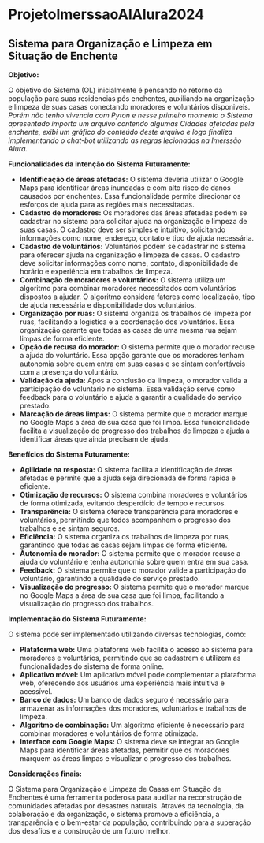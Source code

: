 # ProjetoImerssaoAIAlura2024

## **Sistema para Organização e Limpeza em Situação de Enchente**

**Objetivo:**

  O objetivo do Sistema (OL) inicialmente é pensando no retorno da população para suas residencias pós enchentes, auxiliando na organização e limpeza de suas casas conectando moradores e voluntários disponiveis. *Porém não tenho vivencia com Pyton e nesse primeiro momento o Sistema apresentado importa um arquivo contendo algumas Cidades afetadas pela enchente, exibi um gráfico do conteúdo deste arquivo e logo finaliza implementando o chat-bot utilizando as regras lecionadas na Imerssão Alura.*

**Funcionalidades da intenção do Sistema Futuramente:**

* **Identificação de áreas afetadas:** O sistema deveria utilizar o Google Maps para identificar áreas inundadas e com alto risco de danos causados por enchentes. Essa funcionalidade permite direcionar os esforços de ajuda para as regiões mais necessitadas.
* **Cadastro de moradores:** Os moradores das áreas afetadas podem se cadastrar no sistema para solicitar ajuda na organização e limpeza de suas casas. O cadastro deve ser simples e intuitivo, solicitando informações como nome, endereço, contato e tipo de ajuda necessária.
* **Cadastro de voluntários:** Voluntários podem se cadastrar no sistema para oferecer ajuda na organização e limpeza de casas. O cadastro deve solicitar informações como nome, contato, disponibilidade de horário e experiência em trabalhos de limpeza.
* **Combinação de moradores e voluntários:** O sistema utiliza um algoritmo para combinar moradores necessitados com voluntários dispostos a ajudar. O algoritmo considera fatores como localização, tipo de ajuda necessária e disponibilidade dos voluntários.
* **Organização por ruas:** O sistema organiza os trabalhos de limpeza por ruas, facilitando a logística e a coordenação dos voluntários. Essa organização garante que todas as casas de uma mesma rua sejam limpas de forma eficiente.
* **Opção de recusa do morador:** O sistema permite que o morador recuse a ajuda do voluntário. Essa opção garante que os moradores tenham autonomia sobre quem entra em suas casas e se sintam confortáveis com a presença do voluntário.
* **Validação da ajuda:** Após a conclusão da limpeza, o morador valida a participação do voluntário no sistema. Essa validação serve como feedback para o voluntário e ajuda a garantir a qualidade do serviço prestado.
* **Marcação de áreas limpas:** O sistema permite que o morador marque no Google Maps a área de sua casa que foi limpa. Essa funcionalidade facilita a visualização do progresso dos trabalhos de limpeza e ajuda a identificar áreas que ainda precisam de ajuda.

**Benefícios do Sistema Futuramente:**

* **Agilidade na resposta:** O sistema facilita a identificação de áreas afetadas e permite que a ajuda seja direcionada de forma rápida e eficiente.
* **Otimização de recursos:** O sistema combina moradores e voluntários de forma otimizada, evitando desperdício de tempo e recursos.
* **Transparência:** O sistema oferece transparência para moradores e voluntários, permitindo que todos acompanhem o progresso dos trabalhos e se sintam seguros.
* **Eficiência:** O sistema organiza os trabalhos de limpeza por ruas, garantindo que todas as casas sejam limpas de forma eficiente.
* **Autonomia do morador:** O sistema permite que o morador recuse a ajuda do voluntário e tenha autonomia sobre quem entra em sua casa.
* **Feedback:** O sistema permite que o morador valide a participação do voluntário, garantindo a qualidade do serviço prestado.
* **Visualização do progresso:** O sistema permite que o morador marque no Google Maps a área de sua casa que foi limpa, facilitando a visualização do progresso dos trabalhos.

**Implementação do Sistema Futuramente:**

O sistema pode ser implementado utilizando diversas tecnologias, como:

* **Plataforma web:** Uma plataforma web facilita o acesso ao sistema para moradores e voluntários, permitindo que se cadastrem e utilizem as funcionalidades do sistema de forma online.
* **Aplicativo móvel:** Um aplicativo móvel pode complementar a plataforma web, oferecendo aos usuários uma experiência mais intuitiva e acessível.
* **Banco de dados:** Um banco de dados seguro é necessário para armazenar as informações dos moradores, voluntários e trabalhos de limpeza.
* **Algoritmo de combinação:** Um algoritmo eficiente é necessário para combinar moradores e voluntários de forma otimizada.
* **Interface com Google Maps:** O sistema deve se integrar ao Google Maps para identificar áreas afetadas, permitir que os moradores marquem as áreas limpas e visualizar o progresso dos trabalhos.

**Considerações finais:**

O Sistema para Organização e Limpeza de Casas em Situação de Enchentes é uma ferramenta poderosa para auxiliar na reconstrução de comunidades afetadas por desastres naturais. Através da tecnologia, da colaboração e da organização, o sistema promove a eficiência, a transparência e o bem-estar da população, contribuindo para a superação dos desafios e a construção de um futuro melhor.
